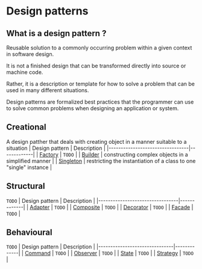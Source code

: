 # Design patterns

## What is a design pattern ?
 Reusable solution to a commonly occurring problem within a given context in software design.
 
 It is not a finished design that can be transformed directly into source or machine code.
 
 Rather, it is a description or template for how to solve a problem that can be used in many different situations.
 
 Design patterns are formalized best practices that the programmer can use to solve common problems when designing an application or system.

## Creational
A design patther that deals with creating object in a manner suitable to a situation
| Design pattern                  | Description |
|---------------------------------|-------------|
| [Factory](/docs/factory.md)     | `TODO`      |
| [Builder](/docs/builder.md)     | constructing complex objects in a simplified manner |
| [Singleton](/docs/singleton.md) | restricting the instantiation of a class to one "single" instance |

## Structural
`TODO`
| Design pattern                  | Description |
|---------------------------------|-------------|
| [Adapter](/docs/adapter.md)     | `TODO`      |
| [Composite](/docs/composite.md) | `TODO`      |
| [Decorator](/docs/decorator.md) | `TODO`      |
| [Facade](/docs/facade.md)       | `TODO`      |

## Behavioural
`TODO`
| Design pattern                | Description |
|-------------------------------|-------------|
| [Command](/docs/command.md)   | `TODO`      |
| [Observer](/docs/observer.md) | `TODO`      |
| [State](/docs/state.md)       | `TODO`      |
| [Strategy](/docs/strategy.md) | `TODO`      |

